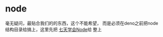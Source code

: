 # node

毫无疑问，最贴合我们的的东西，这个不能希望，
而是必须在deno之前把node结构目录给搞上，这里先把
[七天学会Node](https://nqdeng.github.io/7-days-nodejs/#1.3.2)给
整上
